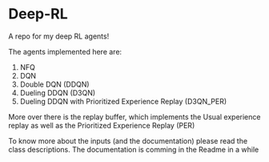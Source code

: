 # Deep-RL
A repo for my deep RL agents!

The agents implemented here are:
1. NFQ
2. DQN
3. Double DQN (DDQN)
4. Dueling DDQN (D3QN)
5. Dueling DDQN with Prioritized Experience Replay (D3QN_PER)

More over there is the replay buffer, which implements the Usual experience replay as well as the Prioritized Experience Replay (PER)

To know more about the inputs (and the documentation) please read the class descriptions.
The documentation is comming in the Readme in a while
